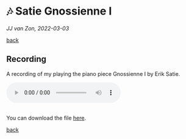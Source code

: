 🎶 Satie Gnossienne Ⅰ
==================

*JJ van Zon, 2022-03-03*

[back](..)

Recording
---------

A recording of my playing the piano piece Gnossienne Ⅰ by Erik Satie.

<audio controls>
  <source src="satie-gnossienne-1-recording-320-kbps.mp3" type="audio/mpeg">
  Your browser does not support the audio element.
</audio>

<br />
<br />

You can download the file 
<a href="satie-gnossienne-1-recording-320-kbps.mp3" download>here</a>.

[back](..)
